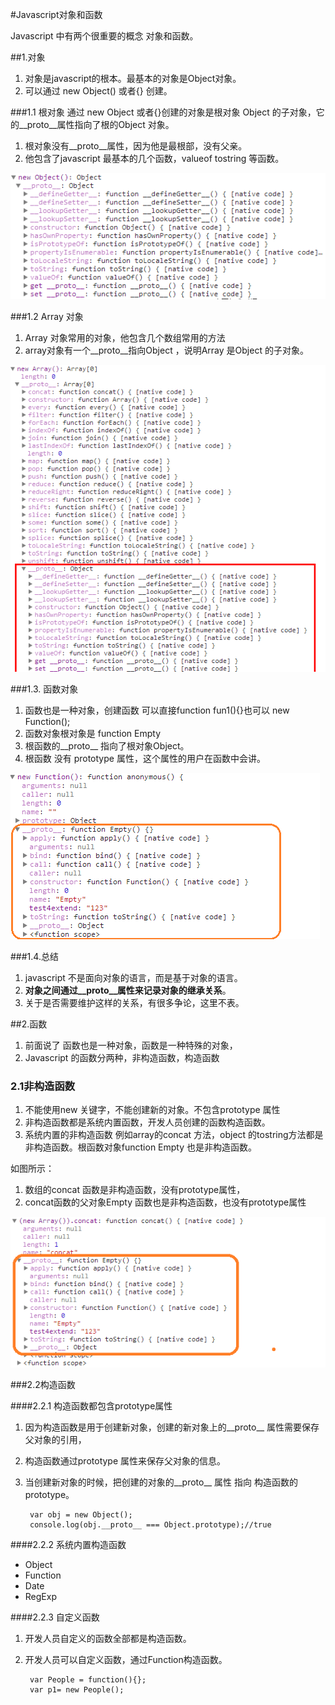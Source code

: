#Javascript对象和函数

Javascript 中有两个很重要的概念 对象和函数。

##1.对象
1. 对象是javascript的根本。最基本的对象是Object对象。
1. 可以通过 new Object() 或者{} 创建。


###1.1 根对象
通过 new Object 或者{}创建的对象是根对象 Object 的子对象，它的__proto__属性指向了根的Object 对象。

1. 根对象没有__proto__属性，因为他是最根部，没有父亲。
1. 他包含了javascript 最基本的几个函数，valueof tostring 等函数。

![javascript 根对象](/image/object_function/object.png)

###1.2  Array 对象
1. Array 对象常用的对象，他包含几个数组常用的方法
1. array对象有一个__proto__指向Object ，说明Array 是Object 的子对象。

![javascript 根对象](/image/object_function/array.png)

###1.3.	函数对象
1. 函数也是一种对象，创建函数 可以直接function fun1(){}也可以 new Function();
1. 函数对象根对象是 function Empty 
1. 根函数的__proto__ 指向了根对象Object。
1. 根函数 没有 prototype 属性，这个属性的用户在函数中会讲。
 
![javascript 根对象](/image/object_function/function.png)

###1.4.总结

1. javascript 不是面向对象的语言，而是基于对象的语言。
1. **对象之间通过__proto__属性来记录对象的继承关系**。
1. 关于是否需要维护这样的关系，有很多争论，这里不表。


##2.函数
1. 前面说了 函数也是一种对象，函数是一种特殊的对象，
2. Javascript 的函数分两种，非构造函数，构造函数

### 2.1非构造函数
1. 不能使用new 关键字，不能创建新的对象。不包含prototype 属性
2. 非构造函数都是系统内置函数，开发人员创建的函数构造函数。
3. 系统内置的非构造函数 例如array的concat 方法，object 的tostring方法都是非构造函数。根函数对象function Empty 也是非构造函数。

如图所示：
1. 数组的concat 函数是非构造函数，没有prototype属性，
2. concat函数的父对象Empty 函数也是非构造函数，也没有prototype属性

![javascript 根对象](/image/object_function/nonconctructor.png)

###2.2构造函数

####2.2.1	构造函数都包含prototype属性
1. 因为构造函数是用于创建新对象，创建的新对象上的__proto__ 属性需要保存父对象的引用，
2. 构造函数通过prototype 属性来保存父对象的信息。
3. 当创建新对象的时候，把创建的对象的__proto__ 属性 指向 构造函数的prototype。

	    var obj = new Object();
	    console.log(obj.__proto__ === Object.prototype);//true
 
####2.2.2	系统内置构造函数
- Object
- Function
- Date
- RegExp

####2.2.3	自定义函数
1. 开发人员自定义的函数全部都是构造函数。
1. 开发人员可以自定义函数，通过Function构造函数。

	    var People = function(){};
	    var p1= new People();


